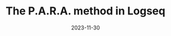 ---
title: The P.A.R.A. method in Logseq
date: 2023-11-30
series:
  - How queries support my Logseq workflow
tags:
  - Logseq
TocOpen: false
draft: true
---